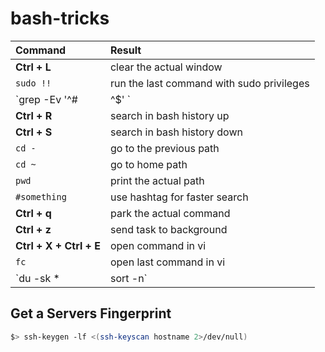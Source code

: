 # bash-tricks

| Command                   | Result                                             |
| :------------------------ | :------------------------------------------------- |
| **Ctrl + L**              | clear the actual window                            |
| `sudo !!`                 | run the last command with sudo privileges          |
| `grep -Ev '^#|^$' <file>` | display file content with comments and empty lines |
| **Ctrl + R**              | search in bash history up                          |
| **Ctrl + S**              | search in bash history down                        |
| `cd -`                    | go to the previous path                            |
| `cd ~`                    | go to home path                                    |
| `pwd`                     | print the actual path                              |
| `#something`              | use hashtag for faster search                      |
| **Ctrl + q**              | park the actual command                            |
| **Ctrl + z**              | send task to background                            |
| **Ctrl + X + Ctrl + E**   | open command in vi                                 |
| `fc`                      | open last command in vi                            |
| `du -sk * | sort -n`      | show the total folder size for subfolders          |

## Get a Servers Fingerprint

```bash
$> ssh-keygen -lf <(ssh-keyscan hostname 2>/dev/null)
```

